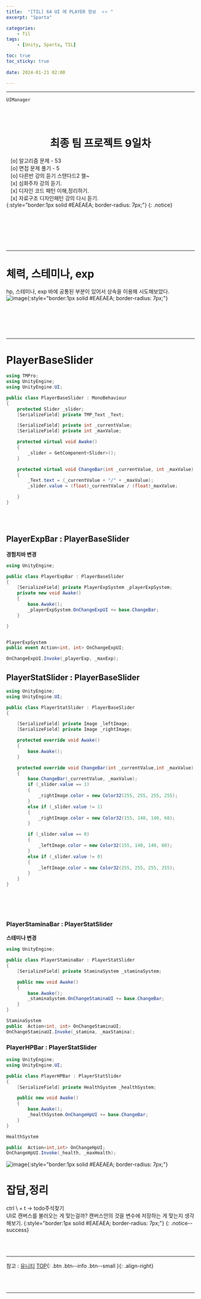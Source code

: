 ```yaml
---
title:  "[TIL] 64 UI 에 PLAYER 정보  ⭐⭐ "
excerpt: "Sparta"

categories:
    - Til
tags:
    - [Unity, Sparta, TIL]

toc: true
toc_sticky: true
 
date: 2024-01-21 02:00

---
```

- - -

`UIManager`

<BR><BR>

<center><H1>  최종 팀 프로젝트 9일차  </H1></center>

&nbsp;&nbsp; [o] 알고리즘 문제  - 53  
&nbsp;&nbsp; [o] 면접 문제 풀기 - 5     
&nbsp;&nbsp; [o] 다른반 강의 듣기 스탠다드2 챌~   
&nbsp;&nbsp; [x] 심화주차 강의 듣기.  
&nbsp;&nbsp; [x] 디자인 코드 패턴 이해,정리하기.   
&nbsp;&nbsp; [x] 자료구조 디자인패턴 강의 다시 듣기.  
{:style="border:1px solid #EAEAEA; border-radius: 7px;"}
{: .notice}  

<br><br><br><br><br>
- - - 

# 체력, 스테미나, exp
hp, 스테미나, exp 바에 공통된 부분이 있어서 상속을 이용해 시도해보았다.  
![image](https://github.com/levell1/levell1.github.io/assets/96651722/a4816902-8a05-49d7-9663-d5325b0e45ab){:style="border:1px solid #EAEAEA; border-radius: 7px;"}   
<br><br><br><br><br>
- - - 

# PlayerBaseSlider

<div class="notice--primary" markdown="1"> 

```c# 
using TMPro;
using UnityEngine;
using UnityEngine.UI;

public class PlayerBaseSlider : MonoBehaviour
{
    protected Slider _slider;
    [SerializeField] private TMP_Text _Text;

    [SerializeField] private int _currentValue;
    [SerializeField] private int _maxValue;

    protected virtual void Awake()
    {
        _slider = GetComponent<Slider>();
    }

    protected virtual void ChangeBar(int _currentValue, int _maxValue)
    {
        _Text.text = (_currentValue + "/" + _maxValue);
        _slider.value = (float)_currentValue / (float)_maxValue;

    }
}

```
</div>

<br><br>

## PlayerExpBar : PlayerBaseSlider
**경험치바 변경**  
<div class="notice--primary" markdown="1"> 

```c# 
using UnityEngine;

public class PlayerExpBar : PlayerBaseSlider
{ 
    [SerializeField] private PlayerExpSystem _playerExpSystem;
    private new void Awake()
    {
        base.Awake();
        _playerExpSystem.OnChangeExpUI += base.ChangeBar;
    }

}


PlayerExpSystem
public event Action<int, int> OnChangeExpUI;

OnChangeExpUI.Invoke(_playerExp, _maxExp);

```
</div>

## PlayerStatSlider : PlayerBaseSlider

<div class="notice--primary" markdown="1"> 

```c# 
using UnityEngine;
using UnityEngine.UI;

public class PlayerStatSlider : PlayerBaseSlider
{

    [SerializeField] private Image _leftImage;
    [SerializeField] private Image _rightImage;

    protected override void Awake()
    {
        base.Awake();
    }

    protected override void ChangeBar(int _currentValue,int _maxValue)
    {
        base.ChangeBar(_currentValue, _maxValue);
        if (_slider.value == 1)
        {
            _rightImage.color = new Color32(255, 255, 255, 255);
        }
        else if (_slider.value != 1)
        {
            _rightImage.color = new Color32(155, 140, 140, 60);
        }

        if (_slider.value == 0)
        {
            _leftImage.color = new Color32(155, 140, 140, 60);
        }
        else if (_slider.value != 0)
        {
            _leftImage.color = new Color32(255, 255, 255, 255);
        }
    }
}
```
</div>


<br><br><br>

### PlayerStaminaBar : PlayerStatSlider
**스테미나 변경**  

<div class="notice--primary" markdown="1"> 

```c# 
using UnityEngine;

public class PlayerStaminaBar : PlayerStatSlider
{
    [SerializeField] private StaminaSystem _staminaSystem;

    public new void Awake()
    {
        base.Awake();
        _staminaSystem.OnChangeStaminaUI += base.ChangeBar;
    }
}

StaminaSystem
public  Action<int, int> OnChangeStaminaUI;
OnChangeStaminaUI.Invoke(_stamina, _maxStamina);
```
</div>

### PlayerHPBar : PlayerStatSlider

<div class="notice--primary" markdown="1"> 

```c# 
using UnityEngine;
using UnityEngine.UI;

public class PlayerHPBar : PlayerStatSlider
{
    [SerializeField] private HealthSystem _healthSystem;

    public new void Awake()
    {
        base.Awake();
        _healthSystem.OnChangeHpUI += base.ChangeBar;
    }
}

HealthSystem

public  Action<int,int> OnChangeHpUI;
OnChangeHpUI.Invoke(_health, _maxHealth);

```
</div>


![image](https://github.com/levell1/levell1.github.io/assets/96651722/be460435-2061-4ae4-ab70-8545756f8935){:style="border:1px solid #EAEAEA; border-radius: 7px;"}  




# 잡담,정리
ctrl \ + t -> todo주석찾기  
UI로 캔버스를 불러오는 게 맞는걸까? 캔버스안의 것을 변수에 저장하는 게 맞는지 생각해보기.
{:style="border:1px solid #EAEAEA; border-radius: 7px;"}
{: .notice--success}  

<br><br>
- - -

참고 : [유니티](https://docs.unity3d.com/kr/)
[TOP](#){: .btn .btn--info .btn--small }{: .align-right}


<br><br>
- - -

